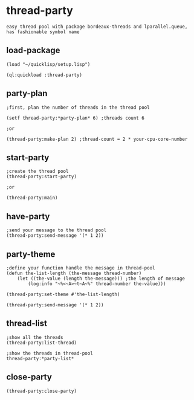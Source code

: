 # thread-party
```common-lisp
easy thread pool with package bordeaux-threads and lparallel.queue, has fashionable symbol name

```

## load-package
```common-lisp
(load "~/quicklisp/setup.lisp")

(ql:quickload :thread-party)

```

## party-plan
```common-lisp
;first, plan the number of threads in the thread pool

(setf thread-party:*party-plan* 6) ;threads count 6

;or

(thread-party:make-plan 2) ;thread-count = 2 * your-cpu-core-number 

```

## start-party
```common-lisp
;create the thread pool
(thread-party:start-party) 

;or

(thread-party:main)
```

## have-party
```common-lisp
;send your message to the thread pool
(thread-party:send-message '(* 1 2))

```

## party-theme
```common-lisp
;define your function handle the message in thread-pool
(defun the-list-length (the-message thread-number)
    (let ((the-value (length the-message))) ;the length of message
        (log:info "~%<~A>~t~A~%" thread-number the-value)))
        
(thread-party:set-theme #'the-list-length)

(thread-party:send-message '(* 1 2))

```

## thread-list
```common-lisp
;show all the threads 
(thread-party:list-thread)

;show the threads in thread-pool
thread-party:*party-list*

```

## close-party
```common-lisp
(thread-party:close-party)
```

